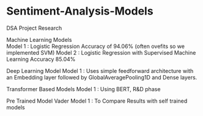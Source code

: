 # Sentiment-Analysis-Models
DSA Project Research 

Machine Learning Models   
Model 1 : Logistic Regression Accuracy of 94.06% (often ovefits so we implemented SVM)
Model 2 : Logistic Regression with Supervised Machine Learning Accuracy 85.04%

Deep Learning Model 
Model 1 : Uses simple feedforward architecture with an Embedding layer followed by GlobalAveragePooling1D and Dense layers.

Transformer Based Models 
Model 1 : Using BERT, R&D phase 

Pre Trained Model Vader
Model 1 :  To Compare Results with self trained models
